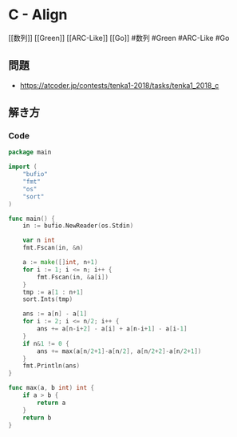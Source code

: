 # C - Align
[[数列]] [[Green]] [[ARC-Like]] [[Go]]
#数列 #Green #ARC-Like #Go 

## 問題
- https://atcoder.jp/contests/tenka1-2018/tasks/tenka1_2018_c

## 解き方
### Code
```go
package main

import (
	"bufio"
	"fmt"
	"os"
	"sort"
)

func main() {
	in := bufio.NewReader(os.Stdin)

	var n int
	fmt.Fscan(in, &n)

	a := make([]int, n+1)
	for i := 1; i <= n; i++ {
		fmt.Fscan(in, &a[i])
	}
	tmp := a[1 : n+1]
	sort.Ints(tmp)

	ans := a[n] - a[1]
	for i := 2; i <= n/2; i++ {
		ans += a[n-i+2] - a[i] + a[n-i+1] - a[i-1]
	}
	if n&1 != 0 {
		ans += max(a[n/2+1]-a[n/2], a[n/2+2]-a[n/2+1])
	}
	fmt.Println(ans)
}

func max(a, b int) int {
	if a > b {
		return a
	}
	return b
}
```
